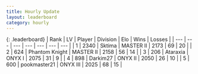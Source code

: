 ```yaml
---
title: Hourly Update
layout: leaderboard
category: hourly
---
```


{: .leaderboard}
| Rank | LV | Player | Division | Elo | Wins | Losses |
| --- | --- | --- | --- | --- | --- | --- |
| <span data-change="0">1</span> | 2340 | <span title="ID: 353063">Sktima</span> | MASTER II | <span data-change="6">2173</span> | <span data-change="1">69</span> | <span data-change="0">20</span> |
| <span data-change="0">2</span> | 624 | <span title="ID: 742939">Phantom Knight</span> | MASTER II | <span data-change="0">2158</span> | <span data-change="0">56</span> | <span data-change="0">14</span> |
| <span data-change="0">3</span> | 206 | <span title="ID: 745153">Ataraxia</span> | ONYX I | <span data-change="0">2075</span> | <span data-change="0">31</span> | <span data-change="0">9</span> |
| <span data-change="0">4</span> | 898 | <span title="ID: 694036">Darkim27</span> | ONYX II | <span data-change="0">2050</span> | <span data-change="0">26</span> | <span data-change="0">10</span> |
| <span data-change="0">5</span> | 600 | <span title="ID: 652474">pookmaster21</span> | ONYX III | <span data-change="0">2025</span> | <span data-change="0">68</span> | <span data-change="0">15</span> |